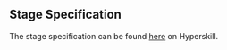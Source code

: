 ## Stage Specification

The stage specification can be found [here](https://hyperskill.org/projects/208/stages/1039/implement) on Hyperskill.
